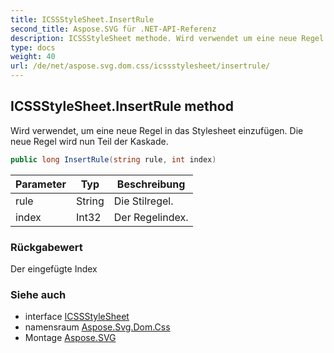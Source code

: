 ```yaml
---
title: ICSSStyleSheet.InsertRule
second_title: Aspose.SVG für .NET-API-Referenz
description: ICSSStyleSheet methode. Wird verwendet um eine neue Regel in das Stylesheet einzufügen. Die neue Regel wird nun Teil der Kaskade.
type: docs
weight: 40
url: /de/net/aspose.svg.dom.css/icssstylesheet/insertrule/
---
```

## ICSSStyleSheet.InsertRule method

Wird verwendet, um eine neue Regel in das Stylesheet einzufügen. Die neue Regel wird nun Teil der Kaskade.

```csharp
public long InsertRule(string rule, int index)
```

| Parameter | Typ | Beschreibung |
| --- | --- | --- |
| rule | String | Die Stilregel. |
| index | Int32 | Der Regelindex. |

### Rückgabewert

Der eingefügte Index

### Siehe auch

* interface [ICSSStyleSheet](../)
* namensraum [Aspose.Svg.Dom.Css](../../icssstylesheet/)
* Montage [Aspose.SVG](../../../)


